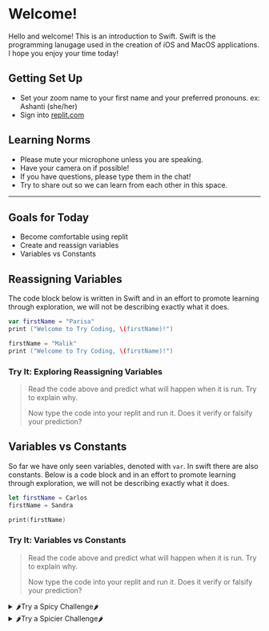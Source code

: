 # Welcome!
Hello and welcome! This is an introduction to Swift. Swift is the programming lanugage used in the creation of iOS and MacOS applications. I hope you enjoy your time today!

## Getting Set Up

 - Set your zoom name to your first name and your preferred pronouns. ex: Ashanti (she/her)
 - Sign into [replit.com](https://replit.com/~)
 
 ## Learning Norms
 
 - Please mute your microphone unless you are speaking.
 - Have your camera on if possible!
 - If you have questions, please type them in the chat!
 - Try to share out so we can learn from each other in this space.

---

## Goals for Today
- Become comfortable using replit
- Create and reassign variables
- Variables vs Constants




## Reassigning Variables

The code block below is written in Swift and in an effort to promote learning through exploration, we will not be describing exactly what it does.

```swift
var firstName = "Parisa"
print ("Welcome to Try Coding, \(firstName)!")

firstName = "Malik"
print ("Welcome to Try Coding, \(firstName)!")
```

### Try It: Exploring Reassigning Variables
>Read the code above and predict what will happen when it is run. Try to explain why.
>
>Now type the code into your replit and run it. Does it verify or falsify your prediction?


## Variables vs Constants
So far we have only seen variables, denoted with `var`. In swift there are also constants. Below is a code block and in an effort to promote learning through exploration, we will not be describing exactly what it does.

```swift
let firstName = Carlos
firstName = Sandra

print(firstName)
```
### Try It: Variables vs Constants
>Read the code above and predict what will happen when it is run. Try to explain why.
>
>Now type the code into your replit and run it. Does it verify or falsify your prediction?

<details>
<summary>🌶Try a Spicy Challenge🌶</summary>
<br>

Create variables and constants for various parts about you, such as your name, your hometown, your favorite color and food, and anything else you think someone would be interested to know about you. Think about which of these should be variables, and which should be constants. Try to come up with at least 8 constants and variables in total.

Print each of these using print() statements and inserting the variable or constant in the parentheses.
</details>


<details>
<summary>🌶Try a Spicier Challenge🌶</summary>
<br>
Create a constant called introduction. This should be a readable sentence or paragraph that includes all of the constants and variables you made and combines them into a single string.

Hints: You have already seen string interpolation once today, but you can also look up string interpolation in Swift to learn how to turn variables into text. Google is your friend here. 😉
</details>